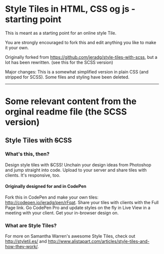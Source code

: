 # Style Tiles in HTML, CSS og js - starting point

This is meant as a starting point for an online style Tile.  

You are strongly encouraged to fork this and edit anything you like to make it your own.

Originally forked from https://github.com/jeradg/style-tiles-with-scss, but a lot has been rewritten. (see this for the SCSS version)

Major changes:
This is a somewhat simplified version in plain CSS (and stripped for SCSS). Some files and styling have been deleted.

----

# Some relevant content from the orginal readme file (the SCSS version)

## Style Tiles with ~~S~~CSS

### What's this, then?
Design style tiles with ~~S~~CSS! Unchain your design ideas from Photoshop and jump straight into code. Upload to your server and share tiles with clients. It's responsive, too. 

#### Originally designed for and in CodePen
Fork this in CodePen and make your own tiles: http://codepen.io/jeradg/pen/rFqat. Share your tiles with clients with the Full Page link. Go 
CodePen Pro and update styles on the fly in Live View in a meeting with your client. Get your in-browser design on.

### What are Style Tiles?
For more on Samantha Warren's awesome Style Tiles, check out http://styletil.es/ and http://www.alistapart.com/articles/style-tiles-and-how-they-work/.
